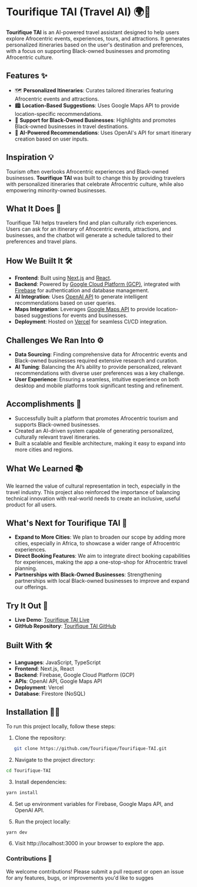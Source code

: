 # Tourifique TAI (Travel AI) 🌍🤖

**Tourifique TAI** is an AI-powered travel assistant designed to help users explore Afrocentric events, experiences, tours, and attractions. It generates personalized itineraries based on the user's destination and preferences, with a focus on supporting Black-owned businesses and promoting Afrocentric culture.

## Features ✨

- 🗺️ **Personalized Itineraries**: Curates tailored itineraries featuring Afrocentric events and attractions.
- 🏙️ **Location-Based Suggestions**: Uses Google Maps API to provide location-specific recommendations.
- 💼 **Support for Black-Owned Businesses**: Highlights and promotes Black-owned businesses in travel destinations.
- 🤖 **AI-Powered Recommendations**: Uses OpenAI's API for smart itinerary creation based on user inputs.

## Inspiration 💡

Tourism often overlooks Afrocentric experiences and Black-owned businesses. **Tourifique TAI** was built to change this by providing travelers with personalized itineraries that celebrate Afrocentric culture, while also empowering minority-owned businesses.

## What It Does 🧳

Tourifique TAI helps travelers find and plan culturally rich experiences. Users can ask for an itinerary of Afrocentric events, attractions, and businesses, and the chatbot will generate a schedule tailored to their preferences and travel plans.

## How We Built It 🛠️

- **Frontend**: Built using [Next.js](https://nextjs.org/) and [React](https://reactjs.org/).
- **Backend**: Powered by [Google Cloud Platform (GCP)](https://cloud.google.com/), integrated with [Firebase](https://firebase.google.com/) for authentication and database management.
- **AI Integration**: Uses [OpenAI API](https://beta.openai.com/) to generate intelligent recommendations based on user queries.
- **Maps Integration**: Leverages [Google Maps API](https://developers.google.com/maps) to provide location-based suggestions for events and businesses.
- **Deployment**: Hosted on [Vercel](https://vercel.com/) for seamless CI/CD integration.

## Challenges We Ran Into ⚙️

- **Data Sourcing**: Finding comprehensive data for Afrocentric events and Black-owned businesses required extensive research and curation.
- **AI Tuning**: Balancing the AI’s ability to provide personalized, relevant recommendations with diverse user preferences was a key challenge.
- **User Experience**: Ensuring a seamless, intuitive experience on both desktop and mobile platforms took significant testing and refinement.

## Accomplishments 🎉

- Successfully built a platform that promotes Afrocentric tourism and supports Black-owned businesses.
- Created an AI-driven system capable of generating personalized, culturally relevant travel itineraries.
- Built a scalable and flexible architecture, making it easy to expand into more cities and regions.

## What We Learned 📚

We learned the value of cultural representation in tech, especially in the travel industry. This project also reinforced the importance of balancing technical innovation with real-world needs to create an inclusive, useful product for all users.

## What's Next for Tourifique TAI 🌟

- **Expand to More Cities**: We plan to broaden our scope by adding more cities, especially in Africa, to showcase a wider range of Afrocentric experiences.
- **Direct Booking Features**: We aim to integrate direct booking capabilities for experiences, making the app a one-stop-shop for Afrocentric travel planning.
- **Partnerships with Black-Owned Businesses**: Strengthening partnerships with local Black-owned businesses to improve and expand our offerings.

## Try It Out 🚀

- **Live Demo**: [Tourifique TAI Live](https://tourifique.ai)
- **GitHub Repository**: [Tourifique TAI GitHub](https://github.com/Tourifique)

## Built With 🛠️

- **Languages**: JavaScript, TypeScript
- **Frontend**: Next.js, React
- **Backend**: Firebase, Google Cloud Platform (GCP)
- **APIs**: OpenAI API, Google Maps API
- **Deployment**: Vercel
- **Database**: Firestore (NoSQL)

## Installation 🧑‍💻

To run this project locally, follow these steps:

1. Clone the repository:
```bash
   git clone https://github.com/Tourifique/Tourifique-TAI.git
```
2. Navigate to the project directory:
   
```bash
cd Tourifique-TAI
```


3. Install dependencies:
```bash
yarn install
```

4. Set up environment variables for Firebase, Google Maps API, and OpenAI API.

5. Run the project locally:
```bash
yarn dev
```


6. Visit http://localhost:3000 in your browser to explore the app.


### Contributions 🤝
We welcome contributions! Please submit a pull request or open an issue for any features, bugs, or improvements you'd like to sugges